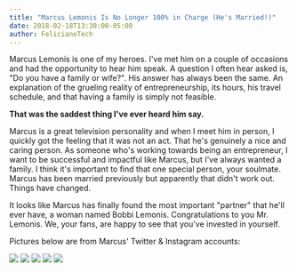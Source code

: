 ```yaml
---
title: "Marcus Lemonis Is No Longer 100% in Charge (He's Married!)"
date: 2018-02-18T13:30:00-05:00
author: FelicianoTech
---
```


Marcus Lemonis is one of my heroes. I've met him on a couple of occasions and had the opportunity to hear him speak. A question I often hear asked is, "Do you have a family or wife?". His answer has always been the same. An explanation of the grueling reality of entrepreneurship, its hours, his travel schedule, and that having a family is simply not feasible.

**That was the saddest thing I've ever heard him say.**

<!--more-->

Marcus is a great television personality and when I meet him in person, I quickly got the feeling that it was not an act. That he's genuinely a nice and caring person. As someone who's working towards being an entrepreneur, I want to be successful and impactful like Marcus, but I've always wanted a family. I think it's important to find that one special person, your soulmate. Marcus has been married previously but apparently that didn't work out. Things have changed.

It looks like Marcus has finally found the most important "partner" that he'll ever have, a woman named Bobbi Lemonis. Congratulations to you Mr. Lemonis. We, your fans, are happy to see that you've invested in yourself.

Pictures below are from Marcus' Twitter & Instagram accounts:

![](/assets/img/article/marcus-wedding-1.jpg)
![](/assets/img/article/marcus-wedding-2.jpg)
![](/assets/img/article/marcus-wedding-3.jpg)
![](/assets/img/article/marcus-wedding-4.jpg)
![](/assets/img/article/marcus-wedding-5.jpg)
